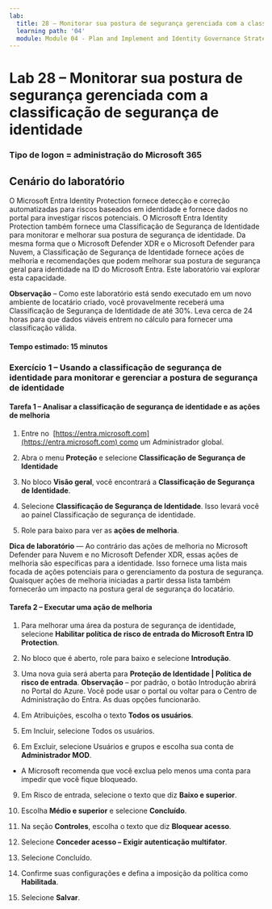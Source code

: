 ```yaml
---
lab:
  title: 28 – Monitorar sua postura de segurança gerenciada com a classificação de segurança de identidade
  learning path: '04'
  module: Module 04 - Plan and Implement and Identity Governance Strategy
---
```


# Lab 28 – Monitorar sua postura de segurança gerenciada com a classificação de segurança de identidade

### Tipo de logon = administração do Microsoft 365

## Cenário do laboratório

O Microsoft Entra Identity Protection fornece detecção e correção automatizadas para riscos baseados em identidade e fornece dados no portal para investigar riscos potenciais. O Microsoft Entra Identity Protection também fornece uma Classificação de Segurança de Identidade para monitorar e melhorar sua postura de segurança de identidade.  Da mesma forma que o Microsoft Defender XDR e o Microsoft Defender para Nuvem, a Classificação de Segurança de Identidade fornece ações de melhoria e recomendações que podem melhorar sua postura de segurança geral para identidade na ID do Microsoft Entra.  Este laboratório vai explorar esta capacidade. 

**Observação** – Como este laboratório está sendo executado em um novo ambiente de locatário criado, você provavelmente receberá uma Classificação de Segurança de Identidade de até 30%.  Leva cerca de 24 horas para que dados viáveis entrem no cálculo para fornecer uma classificação válida.

#### Tempo estimado: 15 minutos

### Exercício 1 – Usando a classificação de segurança de identidade para monitorar e gerenciar a postura de segurança de identidade

#### Tarefa 1 – Analisar a classificação de segurança de identidade e as ações de melhoria

1. Entre no  [https://entra.microsoft.com](https://entra.microsoft.com) como um Administrador global.

2. Abra o menu **Proteção** e selecione **Classificação de Segurança de Identidade**

3. No bloco **Visão geral**, você encontrará a **Classificação de Segurança de Identidade**.

4. Selecione **Classificação de Segurança de Identidade**.  Isso levará você ao painel Classificação de segurança de identidade.

5. Role para baixo para ver as **ações de melhoria**.

**Dica de laboratório** — Ao contrário das ações de melhoria no Microsoft Defender para Nuvem e no Microsoft Defender XDR, essas ações de melhoria são específicas para a identidade.  Isso fornece uma lista mais focada de ações potenciais para o gerenciamento da postura de segurança.  Quaisquer ações de melhoria iniciadas a partir dessa lista também fornecerão um impacto na postura geral de segurança do locatário. 

#### Tarefa 2 – Executar uma ação de melhoria

1. Para melhorar uma área da postura de segurança de identidade, selecione **Habilitar política de risco de entrada do Microsoft Entra ID Protection**.

2. No bloco que é aberto, role para baixo e selecione **Introdução**.

3. Uma nova guia será aberta para **Proteção de Identidade | Política de risco de entrada**.
 **Observação** – por padrão, o botão Introdução abrirá no Portal do Azure. Você pode usar o portal ou voltar para o Centro de Administração do Entra. As duas opções funcionarão.

6. Em Atribuições, escolha o texto **Todos os usuários**.

7. Em Incluir, selecione Todos os usuários.

8. Em Excluir, selecione Usuários e grupos e escolha sua conta de **Administrador MOD**.

  - A Microsoft recomenda que você exclua pelo menos uma conta para impedir que você fique bloqueado.

9. Em Risco de entrada, selecione o texto que diz **Baixo e superior**.

10. Escolha **Médio e superior** e selecione **Concluído**.

10. Na seção **Controles**, escolha o texto que diz **Bloquear acesso**.

11. Selecione **Conceder acesso – Exigir autenticação multifator**.

11. Selecione Concluído.

14. Confirme suas configurações e defina a imposição da política como **Habilitada**.

15. Selecione **Salvar**.
